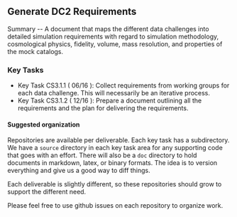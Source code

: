 ##  Generate DC2 Requirements

Summary -- A document that maps the different data challenges into detailed simulation requirements with
regard to simulation methodology, cosmological physics, fidelity, volume, mass resolution, and properties of
the mock catalogs.

### Key Tasks
* Key Task CS3.1.1 ( 06/16 ): Collect requirements from working groups for each data challenge. This will
necessarily be an iterative process.
* Key Task CS3.1.2 ( 12/16 ): Prepare a document outlining all the requirements and the plan for delivering the
requirements.

#### Suggested organization
Repositories are available per deliverable.  Each key task has a subdirectory.
We have a `source` directory in each key task area for any supporting
code that goes with an effort.  There will also be a `doc` directory to hold documents in markdown,
latex, or binary formats.  The idea is to version everything and give us a good way to diff things.

Each deliverable is slightly different, so these repositories should grow to support the different need.

Please feel free to use github issues on each repository to organize work.

